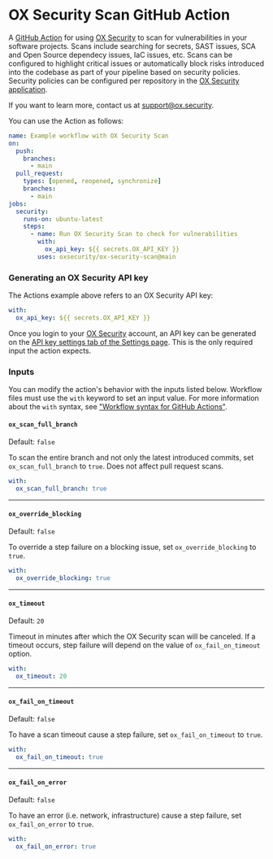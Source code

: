 # OX Security Scan GitHub Action

A [GitHub Action](https://github.com/features/actions) for using [OX Security](https://www.ox.security) to scan for vulnerabilities in your software projects. Scans include searching for secrets, SAST issues, SCA and Open Source dependecy issues, IaC issues, etc. Scans can be configured to highlight critical issues or automatically block risks introduced into the codebase as part of your pipeline based on security policies. Security policies can be configured per repository in the [OX Security application](https://app.ox.security).

If you want to learn more, contact us at <support@ox.security>.

You can use the Action as follows:

```yaml
name: Example workflow with OX Security Scan
on:
  push:
    branches:
      - main
  pull_request:
    types: [opened, reopened, synchronize]
    branches:
      - main
jobs:
  security:
    runs-on: ubuntu-latest
    steps:
      - name: Run OX Security Scan to check for vulnerabilities
        with:
          ox_api_key: ${{ secrets.OX_API_KEY }}
        uses: oxsecurity/ox-security-scan@main
```

### Generating an OX Security API key

The Actions example above refers to an OX Security API key:

```yaml
with:
  ox_api_key: ${{ secrets.OX_API_KEY }}
```

Once you login to your [OX Security](https://app.ox.security) account, an API key can be generated on the [API key settings tab of the Settings page](https://app.ox.security/settings?tab=apiKey). This is the only required input the action expects.

### Inputs

You can modify the action's behavior with the inputs listed below. Workflow files must use the `with` keyword to set an input value. For more information about the `with` syntax, see ["Workflow syntax for GitHub Actions"](https://docs.github.com/en/actions/using-workflows/workflow-syntax-for-github-actions#jobsjob_idstepswith).

#### `ox_scan_full_branch`

Default: `false`

To scan the entire branch and not only the latest introduced commits, set `ox_scan_full_branch` to `true`. Does not affect pull request scans.

```yaml
with:
  ox_scan_full_branch: true
```

---

#### `ox_override_blocking`

Default: `false`

To override a step failure on a blocking issue, set `ox_override_blocking` to `true`.

```yaml
with:
  ox_override_blocking: true
```

---

#### `ox_timeout`

Default: `20`

Timeout in minutes after which the OX Security scan will be canceled. If a timeout occurs, step failure will depend on the value of `ox_fail_on_timeout` option.

```yaml
with:
  ox_timeout: 20
```

---

#### `ox_fail_on_timeout`

Default: `false`

To have a scan timeout cause a step failure, set `ox_fail_on_timeout` to `true`.

```yaml
with:
  ox_fail_on_timeout: true
```

---

#### `ox_fail_on_error`

Default: `false`

To have an error (i.e. network, infrastructure) cause a step failure, set `ox_fail_on_error` to `true`.

```yaml
with:
  ox_fail_on_error: true
```
